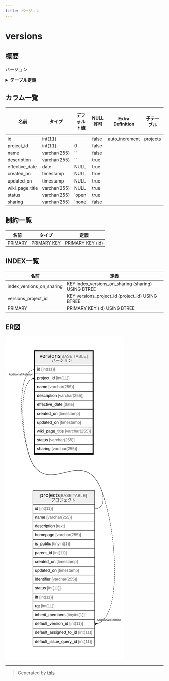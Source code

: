 ```yaml
---
title: バージョン
---
```

# versions

## 概要

バージョン

<details>
<summary><strong>テーブル定義</strong></summary>

```sql
CREATE TABLE `versions` (
  `id` int(11) NOT NULL AUTO_INCREMENT,
  `project_id` int(11) NOT NULL DEFAULT 0,
  `name` varchar(255) NOT NULL DEFAULT '',
  `description` varchar(255) DEFAULT '',
  `effective_date` date DEFAULT NULL,
  `created_on` timestamp NULL DEFAULT NULL,
  `updated_on` timestamp NULL DEFAULT NULL,
  `wiki_page_title` varchar(255) DEFAULT NULL,
  `status` varchar(255) DEFAULT 'open',
  `sharing` varchar(255) NOT NULL DEFAULT 'none',
  PRIMARY KEY (`id`),
  KEY `versions_project_id` (`project_id`),
  KEY `index_versions_on_sharing` (`sharing`)
) ENGINE=InnoDB DEFAULT CHARSET=utf8mb4
```

</details>

## カラム一覧

| 名前              | タイプ          | デフォルト値       | NULL許可   | Extra Definition | 子テーブル                   | 親テーブル                   | コメント     |
| --------------- | ------------ | ------------ | -------- | ---------------- | ----------------------- | ----------------------- | -------- |
| id              | int(11)      |              | false    | auto_increment   | [projects](projects.md) |                         |          |
| project_id      | int(11)      | 0            | false    |                  |                         | [projects](projects.md) |          |
| name            | varchar(255) | ''           | false    |                  |                         |                         |          |
| description     | varchar(255) | ''           | true     |                  |                         |                         |          |
| effective_date  | date         | NULL         | true     |                  |                         |                         |          |
| created_on      | timestamp    | NULL         | true     |                  |                         |                         |          |
| updated_on      | timestamp    | NULL         | true     |                  |                         |                         |          |
| wiki_page_title | varchar(255) | NULL         | true     |                  |                         |                         |          |
| status          | varchar(255) | 'open'       | true     |                  |                         |                         |          |
| sharing         | varchar(255) | 'none'       | false    |                  |                         |                         |          |

## 制約一覧

| 名前      | タイプ         | 定義               |
| ------- | ----------- | ---------------- |
| PRIMARY | PRIMARY KEY | PRIMARY KEY (id) |

## INDEX一覧

| 名前                        | 定義                                                  |
| ------------------------- | --------------------------------------------------- |
| index_versions_on_sharing | KEY index_versions_on_sharing (sharing) USING BTREE |
| versions_project_id       | KEY versions_project_id (project_id) USING BTREE    |
| PRIMARY                   | PRIMARY KEY (id) USING BTREE                        |

## ER図

![er](versions.svg)

---

> Generated by [tbls](https://github.com/k1LoW/tbls)
